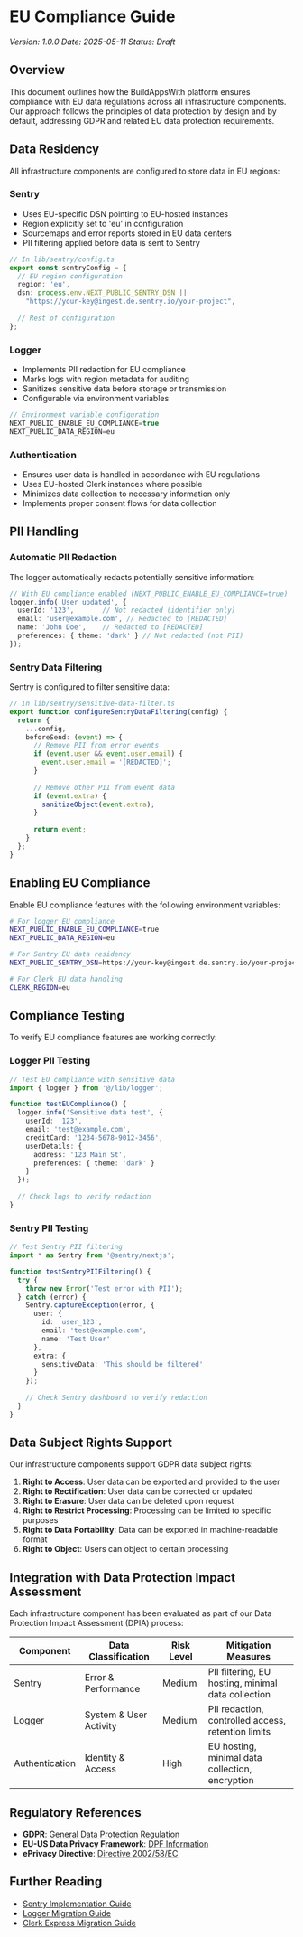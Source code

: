 # EU Compliance Guide

*Version: 1.0.0*
*Date: 2025-05-11*
*Status: Draft*

## Overview
This document outlines how the BuildAppsWith platform ensures compliance with EU data regulations across all infrastructure components. Our approach follows the principles of data protection by design and by default, addressing GDPR and related EU data protection requirements.

## Data Residency

All infrastructure components are configured to store data in EU regions:

### Sentry
- Uses EU-specific DSN pointing to EU-hosted instances
- Region explicitly set to 'eu' in configuration
- Sourcemaps and error reports stored in EU data centers
- PII filtering applied before data is sent to Sentry

```typescript
// In lib/sentry/config.ts
export const sentryConfig = {
  // EU region configuration
  region: 'eu',
  dsn: process.env.NEXT_PUBLIC_SENTRY_DSN || 
    "https://your-key@ingest.de.sentry.io/your-project",
  
  // Rest of configuration
};
```

### Logger
- Implements PII redaction for EU compliance
- Marks logs with region metadata for auditing
- Sanitizes sensitive data before storage or transmission
- Configurable via environment variables

```typescript
// Environment variable configuration
NEXT_PUBLIC_ENABLE_EU_COMPLIANCE=true
NEXT_PUBLIC_DATA_REGION=eu
```

### Authentication
- Ensures user data is handled in accordance with EU regulations
- Uses EU-hosted Clerk instances where possible
- Minimizes data collection to necessary information only
- Implements proper consent flows for data collection

## PII Handling

### Automatic PII Redaction
The logger automatically redacts potentially sensitive information:

```typescript
// With EU compliance enabled (NEXT_PUBLIC_ENABLE_EU_COMPLIANCE=true)
logger.info('User updated', {
  userId: '123',       // Not redacted (identifier only)
  email: 'user@example.com', // Redacted to [REDACTED]
  name: 'John Doe',    // Redacted to [REDACTED]
  preferences: { theme: 'dark' } // Not redacted (not PII)
});
```

### Sentry Data Filtering
Sentry is configured to filter sensitive data:

```typescript
// In lib/sentry/sensitive-data-filter.ts
export function configureSentryDataFiltering(config) {
  return {
    ...config,
    beforeSend: (event) => {
      // Remove PII from error events
      if (event.user && event.user.email) {
        event.user.email = '[REDACTED]';
      }
      
      // Remove other PII from event data
      if (event.extra) {
        sanitizeObject(event.extra);
      }
      
      return event;
    }
  };
}
```

## Enabling EU Compliance

Enable EU compliance features with the following environment variables:

```bash
# For logger EU compliance
NEXT_PUBLIC_ENABLE_EU_COMPLIANCE=true
NEXT_PUBLIC_DATA_REGION=eu

# For Sentry EU data residency
NEXT_PUBLIC_SENTRY_DSN=https://your-key@ingest.de.sentry.io/your-project

# For Clerk EU data handling
CLERK_REGION=eu
```

## Compliance Testing

To verify EU compliance features are working correctly:

### Logger PII Testing
```typescript
// Test EU compliance with sensitive data
import { logger } from '@/lib/logger';

function testEUCompliance() {
  logger.info('Sensitive data test', {
    userId: '123',
    email: 'test@example.com',
    creditCard: '1234-5678-9012-3456',
    userDetails: {
      address: '123 Main St',
      preferences: { theme: 'dark' }
    }
  });
  
  // Check logs to verify redaction
}
```

### Sentry PII Testing
```typescript
// Test Sentry PII filtering
import * as Sentry from '@sentry/nextjs';

function testSentryPIIFiltering() {
  try {
    throw new Error('Test error with PII');
  } catch (error) {
    Sentry.captureException(error, {
      user: {
        id: 'user_123',
        email: 'test@example.com',
        name: 'Test User'
      },
      extra: {
        sensitiveData: 'This should be filtered'
      }
    });
    
    // Check Sentry dashboard to verify redaction
  }
}
```

## Data Subject Rights Support

Our infrastructure components support GDPR data subject rights:

1. **Right to Access**: User data can be exported and provided to the user
2. **Right to Rectification**: User data can be corrected or updated
3. **Right to Erasure**: User data can be deleted upon request
4. **Right to Restrict Processing**: Processing can be limited to specific purposes
5. **Right to Data Portability**: Data can be exported in machine-readable format
6. **Right to Object**: Users can object to certain processing

## Integration with Data Protection Impact Assessment

Each infrastructure component has been evaluated as part of our Data Protection Impact Assessment (DPIA) process:

| Component | Data Classification | Risk Level | Mitigation Measures |
|-----------|---------------------|------------|---------------------|
| Sentry | Error & Performance | Medium | PII filtering, EU hosting, minimal data collection |
| Logger | System & User Activity | Medium | PII redaction, controlled access, retention limits |
| Authentication | Identity & Access | High | EU hosting, minimal data collection, encryption |

## Regulatory References

- **GDPR**: [General Data Protection Regulation](https://gdpr-info.eu/)
- **EU-US Data Privacy Framework**: [DPF Information](https://commission.europa.eu/law/law-topic/data-protection/international-dimension-data-protection/eu-us-data-transfers_en)
- **ePrivacy Directive**: [Directive 2002/58/EC](https://eur-lex.europa.eu/legal-content/EN/ALL/?uri=CELEX%3A32002L0058)

## Further Reading
- [Sentry Implementation Guide](/docs/engineering/infrastructure/monitoring/SENTRY_IMPLEMENTATION_GUIDE.md)
- [Logger Migration Guide](/docs/engineering/infrastructure/monitoring/LOGGER_MIGRATION_GUIDE.md)
- [Clerk Express Migration Guide](/docs/engineering/infrastructure/authentication/CLERK_EXPRESS_MIGRATION_GUIDE.md)
